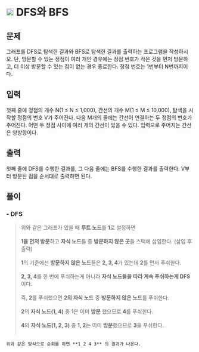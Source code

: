 # <img src ="https://d2gd6pc034wcta.cloudfront.net/tier/9.svg" width="20px"> DFS와 BFS

## 문제

그래프를 DFS로 탐색한 결과와 BFS로 탐색한 결과를 출력하는 프로그램을 작성하시오. 
단, 방문할 수 있는 정점이 여러 개인 경우에는 정점 번호가 작은 것을 먼저 방문하고, 더 이상 방문할 수 있는 점이 없는 경우 종료한다. 정점 번호는 1번부터 N번까지이다.

## 입력

첫째 줄에 정점의 개수 N(1 ≤ N ≤ 1,000), 간선의 개수 M(1 ≤ M ≤ 10,000), 탐색을 시작할 정점의 번호 V가 주어진다. 
다음 M개의 줄에는 간선이 연결하는 두 정점의 번호가 주어진다. 어떤 두 정점 사이에 여러 개의 간선이 있을 수 있다. 입력으로 주어지는 간선은 양방향이다.

## 출력

첫째 줄에 DFS를 수행한 결과를, 그 다음 줄에는 BFS를 수행한 결과를 출력한다. 
V부터 방문된 점을 순서대로 출력하면 된다.


## 풀이
 ### - DFS
 

> 위와 같은 그래프가 있을 때 **루트 노드**를 **1**로 설정하면<br><br>
 **1을 먼저 방문**하고 **자식 노드**들 중 **방문하지 않은 곳**을 스택에 삽입한다. (삽입 후 출력)<br><br>
 **1**의 기준에선 **방문하지 않은 노드**들은 **2, 3, 4**가 있는데 **2**를 먼저 푸쉬한다.<br><br>
 **2, 3, 4**를 한 번에 푸쉬하는게 아니라 **자식 노드들을 따라 계속 푸쉬하는게 DFS**이다.<br><br>
 즉, **2**를 푸쉬했으면 **2의 자식 노드** 중 **방문하지 않은 노드**를 푸쉬한다.<br><br>
 **2**의 **자식 노드(1, 4)** 중 **1**은 이미 **방문** 했으므로 **4**를 푸쉬힌다.<br><br>
 **4**의 **자식 노드(1, 2, 3)** 중 **1, 2**는 이미 **방문**했으므로 **3**을 푸쉬한다.<br><br>


``` 위와 같은 방식으로 순회를 하면 **1 2 4 3** 의 결과가 나온다. ```
